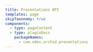 ```yaml
---
title: Presentations API
templates: page
skipTaxonomy: true
components:
  - type: pageContent
  - type: pluginDocs
    packageNames: 
      - com.eden.orchid.presentations
---
```

